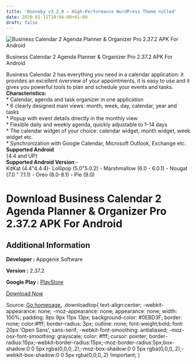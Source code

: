 ```yaml
---
title: 'Ronneby v3.2.0 – High-Performance WordPress Theme nulled'
date: 2020-01-11T10:04:00+01:00
draft: false
---
```


![Business Calendar 2 Agenda Planner & Organizer Pro 2.37.2 APK For Android](https://i0.wp.com/apkhome.net/wp-content/uploads/2020/01/Business-Calendar-2-Agenda-Planner-Organizer-Pro-2.37.2.png "Business Calendar 2 Agenda Planner & Organizer Pro 2.37.2 APK For Android")

  

Business Calendar 2 Agenda Planner & Organizer Pro 2.37.2 APK For Android

Business Calendar 2 has everything you need in a calendar application: it provides an excellent overview of your appointments, it is easy to use and it gives you powerful tools to plan and schedule your events and tasks.  
**Characteristics:**  
\* Calendar, agenda and task organizer in one application  
\* 6 clearly designed main views: month, week, day, calendar, year and tasks  
\* Popup with event details directly in the monthly view  
\* Flexible daily and weekly agenda, quickly adjustable to 1-14 days  
\* The calendar widget of your choice: calendar widget, month widget, week widget etc.  
\* Synchronization with Google Calendar, Microsoft Outlook, Exchange etc.  
**Supported Android**  
{4.4 and UP}  
**Supported Android Version**:-  
KitKat (4.4"4.4.4)- Lollipop (5.0"5.0.2) - Marshmallow (6.0 - 6.0.1) - Nougat (7.0 " 7.1.1) - Oreo (8.0-8.1) - Pie (9.0)

Download Business Calendar 2 Agenda Planner & Organizer Pro 2.37.2 APK For Android
==================================================================================

Additional Information
----------------------

**Developer :** Appgenix Software

**Version :** 2.37.2

**Google Play :** [PlayStore](https://play.google.com/store/apps/details?id=com.appgenix.bizcal)

  

[Download Now](https://store4app.co/post/business-calendar-2-agenda-planner-amp-organizer-pro-2-37-2-apk-for-android_1578731406)

  
Source: [Go homepage.](https://store4app.co/post/business-calendar-2-agenda-planner-amp-organizer-pro-2-37-2-apk-for-android_1578731406) .downloadtop{ text-align:center; -webkit-appearance: none; -moz-appearance: none; appearance: none; width: 100%; padding: 9px 9px 11px 13px; background-color: #0EBD3F; border: none; color:#fff; border-radius: 3px; outline: none; font-weight;bold; font: 20px 'Open Sans', sans-serif; -webkit-font-smoothing: antialiased; -moz-osx-font-smoothing: grayscale; color: #fff; cursor: pointer; border-radius:15px;-webkit-border-radius:15px;-moz-border-radius:5px;box-shadow:0 0 5px rgba(0,0,0,.2);-moz-box-shadow:0 0 5px rgba(0,0,0,.2);-webkit-box-shadow:0 0 5px rgba(0,0,0,.2) !important; }